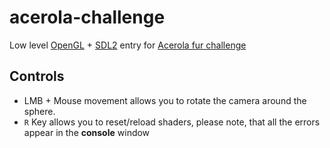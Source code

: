 # acerola-challenge

Low level [OpenGL](https://www.opengl.org/) + [SDL2](https://www.libsdl.org/index.php) entry for [Acerola fur challenge](https://youtu.be/9dr-tRQzij4)

## Controls

- LMB + Mouse movement allows you to rotate the camera around the sphere.
- `R` Key allows you to reset/reload shaders, please note, that all the errors appear in the **console** window